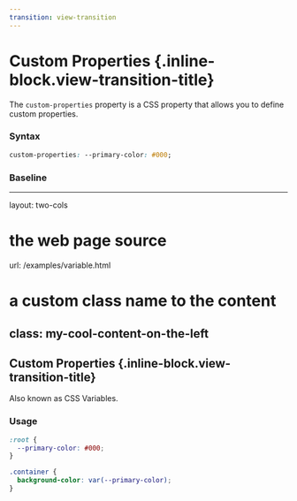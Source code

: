 ```yaml
---
transition: view-transition
---
```


# Custom Properties {.inline-block.view-transition-title}

The `custom-properties` property is a CSS property that allows you to define custom properties.

### Syntax

```css
custom-properties: --primary-color: #000;
```

### Baseline

<BaselineChecker feature-name="custom-properties" />


---
layout: two-cols

# the web page source
url: /examples/variable.html

# a custom class name to the content
class: my-cool-content-on-the-left
---

## Custom Properties {.inline-block.view-transition-title}

Also known as CSS Variables.

###  Usage

```css {*|2|6|*}
:root {
  --primary-color: #000;
}

.container {
  background-color: var(--primary-color);
}
```
